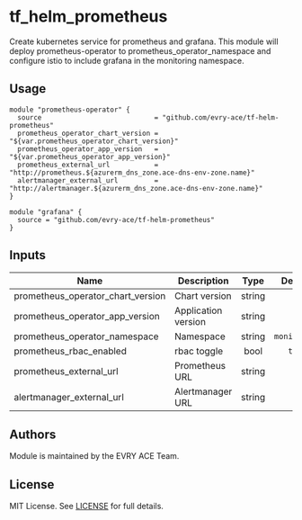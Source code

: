 # tf\_helm\_prometheus

Create kubernetes service for prometheus and grafana. This module will deploy prometheus-operator to prometheus_operator_namespace
and configure istio to include grafana in the monitoring namespace.

## Usage

```hcl
module "prometheus-operator" {
  source                            = "github.com/evry-ace/tf-helm-prometheus"
  prometheus_operator_chart_version = "${var.prometheus_operator_chart_version}"
  prometheus_operator_app_version   = "${var.prometheus_operator_app_version}"
  prometheus_external_url           = "http://prometheus.${azurerm_dns_zone.ace-dns-env-zone.name}"
  alertmanager_external_url         = "http://alertmanager.${azurerm_dns_zone.ace-dns-env-zone.name}"
}

module "grafana" {
  source = "github.com/evry-ace/tf-helm-prometheus"
}
```

## Inputs

| Name | Description | Type | Default | Required |
|------|-------------|:----:|:-----:|:-----:|
| prometheus_operator_chart_version | Chart version | string | `""` | yes |
| prometheus_operator_app_version | Application version | string | `""` | yes |
| prometheus_operator_namespace | Namespace | string | `monitoring` | no |
| prometheus_rbac_enabled | rbac toggle | bool | `true` | no |
| prometheus_external_url | Prometheus URL | string | `""` | yes |
| alertmanager_external_url | Alertmanager URL | string | `""` | yes |

## Authors

Module is maintained by the EVRY ACE Team.

## License

MIT License. See [LICENSE](./LICENSE) for full details.
